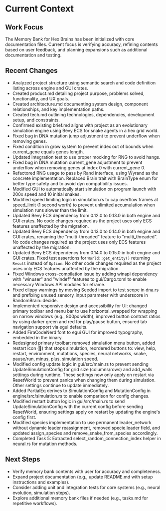 # Current Context

## Work Focus
The Memory Bank for Hex Brains has been initialized with core documentation files. Current focus is verifying accuracy, refining contents based on user feedback, and planning expansions such as additional documentation and testing.

## Recent Changes
- Analyzed project structure using semantic search and code definition listing across engine and GUI crates.
- Created product.md detailing project purpose, problems solved, functionality, and UX goals.
- Created architecture.md documenting system design, component relationships, and key implementation paths.
- Created tech.md outlining technologies, dependencies, development setup, and constraints.
- Confirmed existing brief.md aligns with project as an evolutionary simulation engine using Bevy ECS for snake agents in a hex grid world.
- Fixed bug in DNA mutation jump adjustment to prevent underflow when removing genes.
- Fixed condition in grow system to prevent index out of bounds when current_gene equals genes length.
- Updated integration test to use proper mocking for RNG to avoid hangs.
- Fixed bug in DNA mutation current_gene adjustment to prevent underflow when removing genes at index 0 with current_gene 0.
- Refactored RNG usage to pass by Rand interface, using Wyrand as the concrete implementation. Replaced Brain trait with BrainType enum for better type safety and to avoid dyn compatibility issues.
- Modified GUI to automatically start simulation on program launch with 200x speed and 10 initial snakes.
- Modified speed limiting logic in simulation.rs to cap overflow frames at speed_limit (1 second worth) to prevent unlimited accumulation when simulation runs slower than the limit.
- Updated Bevy ECS dependency from 0.12.0 to 0.13.0 in both engine and GUI crates. No code changes required as the project uses only ECS features unaffected by the migration.
- Updated Bevy ECS dependency from 0.13.0 to 0.14.0 in both engine and GUI crates, renaming the "multi-threaded" feature to "multi_threaded". No code changes required as the project uses only ECS features unaffected by the migration.
- Updated Bevy ECS dependency from 0.14.0 to 0.15.0 in both engine and GUI crates. Fixed test assertions for `World::get_entity()` returning `Result` instead of `Option`. No other code changes required as the project uses only ECS features unaffected by the migration.
- Fixed Windows cross-compilation issue by adding winapi dependency with "winuser" and "windef" features to gui/Cargo.toml to enable necessary Windows API modules for eframe.
- Fixed clippy warnings by moving Seeded import to test scope in dna.rs and prefixing unused sensory_input parameter with underscore in RandomBrain::decide.
- Implemented responsive design and accessibility for UI: changed primary toolbar and menu bar to use horizontal_wrapped for wrapping on narrow windows (e.g., 800px width), improved button contrast ratios by using darker green and red for play/pause button, ensured tab navigation support via egui defaults.
- Added FiraCodeNerd font to egui GUI for improved typography, embedded in the binary.
- Redesigned primary toolbar: removed simulation menu button, added restart icon (🔄) that stops simulation, reordered buttons to: view, help, restart, environment, mutations, species, neural networks, snake, pause/run, minus, plus, simulation speed.
- Modified config update logic in gui/src/main.rs to prevent sending UpdateSimulationConfig for grid size (columns/rows) and add_walls settings during runtime. These settings now only apply on restart via ResetWorld to prevent panics when changing them during simulation. Other settings continue to update immediately.
- Added PartialEq derives to SimulationConfig and MutationConfig in engine/src/simulation.rs to enable comparison for config changes.
- Modified restart button logic in gui/src/main.rs to send UpdateSimulationConfig with the current config before sending ResetWorld, ensuring settings apply on restart by updating the engine's config first.
- Modified species implementation to use permanent leader_network without dynamic leader reassignment, removed specie.leader field, and updated assign_species and remove_snake_from_species accordingly.
- Completed Task 5: Extracted select_random_connection_index helper in neural.rs for mutation methods.

## Next Steps
- Verify memory bank contents with user for accuracy and completeness.
- Expand project documentation (e.g., update README.md with setup instructions and examples).
- Consider adding unit and integration tests for core systems (e.g., neural evolution, simulation steps).
- Explore additional memory bank files if needed (e.g., tasks.md for repetitive workflows).